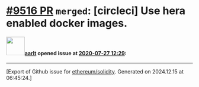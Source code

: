 # [\#9516 PR](https://github.com/ethereum/solidity/pull/9516) `merged`: [circleci] Use hera enabled docker images.

#### <img src="https://avatars.githubusercontent.com/u/5008794?u=aa5f725afdad81154a79cd5ab6be9340b08da4a9&v=4" width="50">[aarlt](https://github.com/aarlt) opened issue at [2020-07-27 12:29](https://github.com/ethereum/solidity/pull/9516):






-------------------------------------------------------------------------------



[Export of Github issue for [ethereum/solidity](https://github.com/ethereum/solidity). Generated on 2024.12.15 at 06:45:24.]
